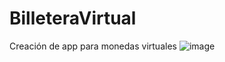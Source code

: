 # BilleteraVirtual
Creación de app para monedas virtuales
![image](https://user-images.githubusercontent.com/66625408/210154497-6692ecf1-d3f4-4495-94c8-8404cadcd014.png)
